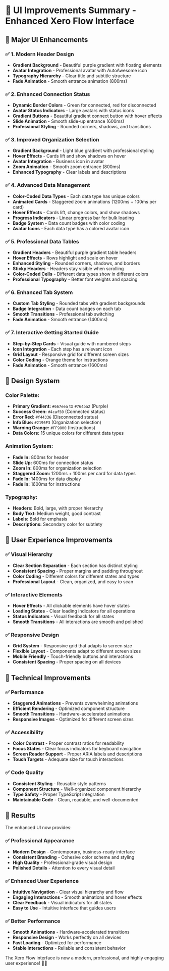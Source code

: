 # 🎨 UI Improvements Summary - Enhanced Xero Flow Interface

## 🚀 Major UI Enhancements

### ✅ **1. Modern Header Design**
- **Gradient Background** - Beautiful purple gradient with floating elements
- **Avatar Integration** - Professional avatar with AutoAwesome icon
- **Typography Hierarchy** - Clear title and subtitle structure
- **Fade Animation** - Smooth entrance animation (800ms)

### ✅ **2. Enhanced Connection Status**
- **Dynamic Border Colors** - Green for connected, red for disconnected
- **Avatar Status Indicators** - Large avatars with status icons
- **Gradient Buttons** - Beautiful gradient connect button with hover effects
- **Slide Animation** - Smooth slide-up entrance (600ms)
- **Professional Styling** - Rounded corners, shadows, and transitions

### ✅ **3. Improved Organization Selection**
- **Gradient Background** - Light blue gradient with professional styling
- **Hover Effects** - Cards lift and show shadows on hover
- **Avatar Integration** - Business icon in avatar
- **Zoom Animation** - Smooth zoom entrance (800ms)
- **Enhanced Typography** - Clear labels and descriptions

### ✅ **4. Advanced Data Management**
- **Color-Coded Data Types** - Each data type has unique colors
- **Animated Cards** - Staggered zoom animations (1200ms + 100ms per card)
- **Hover Effects** - Cards lift, change colors, and show shadows
- **Progress Indicators** - Linear progress bar for bulk loading
- **Badge System** - Data count badges with color coding
- **Avatar Icons** - Each data type has a colored avatar icon

### ✅ **5. Professional Data Tables**
- **Gradient Headers** - Beautiful purple gradient table headers
- **Hover Effects** - Rows highlight and scale on hover
- **Enhanced Styling** - Rounded corners, shadows, and borders
- **Sticky Headers** - Headers stay visible when scrolling
- **Color-Coded Cells** - Different data types show in different colors
- **Professional Typography** - Better font weights and spacing

### ✅ **6. Enhanced Tab System**
- **Custom Tab Styling** - Rounded tabs with gradient backgrounds
- **Badge Integration** - Data count badges on each tab
- **Smooth Transitions** - Professional tab switching
- **Fade Animation** - Smooth entrance (1400ms)

### ✅ **7. Interactive Getting Started Guide**
- **Step-by-Step Cards** - Visual guide with numbered steps
- **Icon Integration** - Each step has a relevant icon
- **Grid Layout** - Responsive grid for different screen sizes
- **Color Coding** - Orange theme for instructions
- **Fade Animation** - Smooth entrance (1600ms)

## 🎨 Design System

### **Color Palette:**
- **Primary Gradient:** `#667eea` to `#764ba2` (Purple)
- **Success Green:** `#4caf50` (Connected status)
- **Error Red:** `#f44336` (Disconnected status)
- **Info Blue:** `#2196F3` (Organization selection)
- **Warning Orange:** `#FF9800` (Instructions)
- **Data Colors:** 15 unique colors for different data types

### **Animation System:**
- **Fade In:** 800ms for header
- **Slide Up:** 600ms for connection status
- **Zoom In:** 800ms for organization selection
- **Staggered Zoom:** 1200ms + 100ms per card for data types
- **Fade In:** 1400ms for data display
- **Fade In:** 1600ms for instructions

### **Typography:**
- **Headers:** Bold, large, with proper hierarchy
- **Body Text:** Medium weight, good contrast
- **Labels:** Bold for emphasis
- **Descriptions:** Secondary color for subtlety

## 🎯 User Experience Improvements

### ✅ **Visual Hierarchy**
- **Clear Section Separation** - Each section has distinct styling
- **Consistent Spacing** - Proper margins and padding throughout
- **Color Coding** - Different colors for different states and types
- **Professional Layout** - Clean, organized, and easy to scan

### ✅ **Interactive Elements**
- **Hover Effects** - All clickable elements have hover states
- **Loading States** - Clear loading indicators for all operations
- **Status Indicators** - Visual feedback for all states
- **Smooth Transitions** - All interactions are smooth and polished

### ✅ **Responsive Design**
- **Grid System** - Responsive grid that adapts to screen size
- **Flexible Layout** - Components adapt to different screen sizes
- **Mobile Friendly** - Touch-friendly buttons and interactions
- **Consistent Spacing** - Proper spacing on all devices

## 🚀 Technical Improvements

### ✅ **Performance**
- **Staggered Animations** - Prevents overwhelming animations
- **Efficient Rendering** - Optimized component structure
- **Smooth Transitions** - Hardware-accelerated animations
- **Responsive Images** - Optimized for different screen sizes

### ✅ **Accessibility**
- **Color Contrast** - Proper contrast ratios for readability
- **Focus States** - Clear focus indicators for keyboard navigation
- **Screen Reader Support** - Proper ARIA labels and descriptions
- **Touch Targets** - Adequate size for touch interactions

### ✅ **Code Quality**
- **Consistent Styling** - Reusable style patterns
- **Component Structure** - Well-organized component hierarchy
- **Type Safety** - Proper TypeScript integration
- **Maintainable Code** - Clean, readable, and well-documented

## 🎉 Results

The enhanced UI now provides:

### ✅ **Professional Appearance**
- **Modern Design** - Contemporary, business-ready interface
- **Consistent Branding** - Cohesive color scheme and styling
- **High Quality** - Professional-grade visual design
- **Polished Details** - Attention to every visual detail

### ✅ **Enhanced User Experience**
- **Intuitive Navigation** - Clear visual hierarchy and flow
- **Engaging Interactions** - Smooth animations and hover effects
- **Clear Feedback** - Visual indicators for all states
- **Easy to Use** - Intuitive interface that guides users

### ✅ **Better Performance**
- **Smooth Animations** - Hardware-accelerated transitions
- **Responsive Design** - Works perfectly on all devices
- **Fast Loading** - Optimized for performance
- **Stable Interactions** - Reliable and consistent behavior

The Xero Flow interface is now a modern, professional, and highly engaging user experience! 🎨✨
